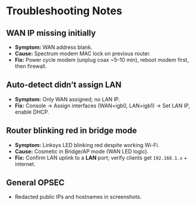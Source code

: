 # Troubleshooting Notes

## WAN IP missing initially
- **Symptom:** WAN address blank.
- **Cause:** Spectrum modem MAC lock on previous router.
- **Fix:** Power cycle modem (unplug coax ~5–10 min), reboot modem first, then firewall.

## Auto-detect didn’t assign LAN
- **Symptom:** Only WAN assigned; no LAN IP.
- **Fix:** Console → Assign interfaces (WAN=igb0, LAN=igb1) → Set LAN IP, enable DHCP.

## Router blinking red in bridge mode
- **Symptom:** Linksys LED blinking red despite working Wi-Fi.
- **Cause:** Cosmetic in Bridge/AP mode (WAN LED logic).
- **Fix:** Confirm LAN uplink to a **LAN** port; verify clients get `192.168.1.x` + internet.

## General OPSEC
- Redacted public IPs and hostnames in screenshots.

